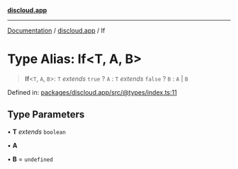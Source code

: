 [**discloud.app**](../README.md)

***

[Documentation](../../packages.md) / [discloud.app](../README.md) / If

# Type Alias: If\<T, A, B\>

> **If**\<`T`, `A`, `B`\>: `T` *extends* `true` ? `A` : `T` *extends* `false` ? `B` : `A` \| `B`

Defined in: [packages/discloud.app/src/@types/index.ts:11](https://github.com/discloud/discloud.app/blob/1458affc9a022eb2fc5fe37e7b3b002130b2fdad/packages/discloud.app/src/@types/index.ts#L11)

## Type Parameters

• **T** *extends* `boolean`

• **A**

• **B** = `undefined`
